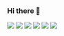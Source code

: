 ### Hi there 👋

<!--
**AllveGit/AllveGit** is a ✨ _special_ ✨ repository because its `README.md` (this file) appears on your GitHub profile.

Here are some ideas to get you started:

- 🔭 I’m currently working on ...
- 🌱 I’m currently learning ...
- 👯 I’m looking to collaborate on ...
- 🤔 I’m looking for help with ...
- 💬 Ask me about ...
- 📫 How to reach me: ...
- 😄 Pronouns: ...
- ⚡ Fun fact: ...
-->

<img src = "https://img.shields.io/badge/-C-A8B9CC?style=flat-square&logo=c%2B%2B"/> <img src = "https://img.shields.io/badge/-C++-00599C?style=flat-square&logo=c%2B%2B"/> <img src = "https://img.shields.io/badge/-CSharp-239120?style=flat-square&logo=c%2B%2B"/> <img src = "https://img.shields.io/badge/-Go-00ADD8?style=flat-square&logo=c%2B%2B"/> <img src = "https://img.shields.io/badge/-Rust-000000?style=flat-square&logo=c%2B%2B"/>
<img src = "https://img.shields.io/badge/-Unity-FFFFFF?style=flat-square&logo=c%2B%2B&logoColor=black"/>

